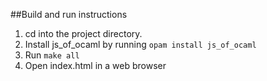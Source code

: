 ##Build and run instructions

1. cd into the project directory. 
2. Install js_of_ocaml by running 
	```opam install js_of_ocaml```
3. Run 
	```make all```
4. Open index.html in a web browser